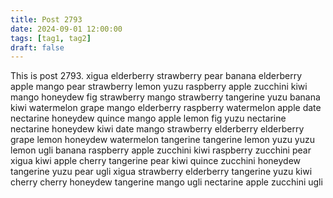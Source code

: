 ```yaml
---
title: Post 2793
date: 2024-09-01 12:00:00
tags: [tag1, tag2]
draft: false
---
```

This is post 2793.
xigua
elderberry
strawberry
pear
banana
elderberry
apple
mango
pear
strawberry
lemon
yuzu
raspberry
apple
zucchini
kiwi
mango
honeydew
fig
strawberry
mango
strawberry
tangerine
yuzu
banana
kiwi
watermelon
grape
mango
elderberry
raspberry
watermelon
apple
date
nectarine
honeydew
quince
mango
apple
lemon
fig
yuzu
nectarine
nectarine
honeydew
kiwi
date
mango
strawberry
elderberry
elderberry
grape
lemon
honeydew
watermelon
tangerine
tangerine
lemon
yuzu
yuzu
lemon
ugli
banana
raspberry
apple
zucchini
kiwi
raspberry
zucchini
pear
xigua
kiwi
apple
cherry
tangerine
pear
kiwi
quince
zucchini
honeydew
tangerine
yuzu
pear
ugli
xigua
strawberry
elderberry
tangerine
yuzu
kiwi
cherry
cherry
honeydew
tangerine
mango
ugli
nectarine
apple
zucchini
ugli
